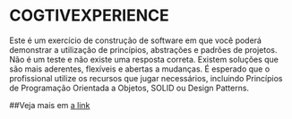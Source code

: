 # COGTIVEXPERIENCE
Este é um exercício de construção de software em que você poderá demonstrar a utilização de princípios, abstrações e padrões de projetos. Não é um teste e não existe uma resposta correta. Existem soluções que são mais aderentes, flexíveis e abertas a mudanças. É esperado que o profissional utilize os recursos que jugar necessários, incluindo Princípios de Programação Orientada a Objetos, SOLID ou Design Patterns.

##Veja mais em
[a link](https://github.com/chcmatos/COGTIVEXPERIENCE/blob/main/Resources/COGTIVE%20EXPERIENCE.pdf)